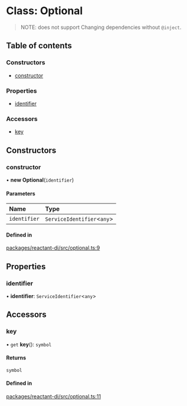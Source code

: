 # Class: Optional

> NOTE: does not support Changing dependencies without `@inject`.

## Table of contents

### Constructors

- [constructor](Optional.md#constructor)

### Properties

- [identifier](Optional.md#identifier)

### Accessors

- [key](Optional.md#key)

## Constructors

### constructor

• **new Optional**(`identifier`)

#### Parameters

| Name | Type |
| :------ | :------ |
| `identifier` | `ServiceIdentifier`<`any`\> |

#### Defined in

[packages/reactant-di/src/optional.ts:9](https://github.com/unadlib/reactant/blob/f9546913/packages/reactant-di/src/optional.ts#L9)

## Properties

### identifier

• **identifier**: `ServiceIdentifier`<`any`\>

## Accessors

### key

• `get` **key**(): `symbol`

#### Returns

`symbol`

#### Defined in

[packages/reactant-di/src/optional.ts:11](https://github.com/unadlib/reactant/blob/f9546913/packages/reactant-di/src/optional.ts#L11)
